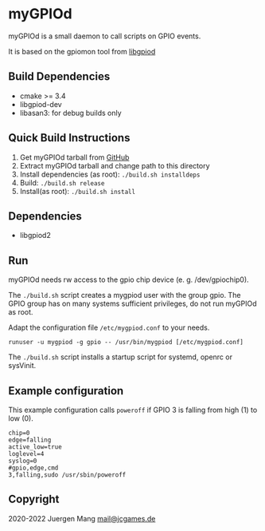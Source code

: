 # myGPIOd

myGPIOd is a small daemon to call scripts on GPIO events. 

It is based on the gpiomon tool from [libgpiod](https://git.kernel.org/pub/scm/libs/libgpiod/libgpiod.git/about/)

## Build Dependencies

- cmake >= 3.4
- libgpiod-dev
- libasan3: for debug builds only

## Quick Build Instructions

1. Get myGPIOd tarball from [GitHub](https://github.com/jcorporation/myGPIOd/releases/latest)
2. Extract myGPIOd tarball and change path to this directory
3. Install dependencies (as root): `./build.sh installdeps`
4. Build: `./build.sh release`
5. Install(as root): `./build.sh install`

## Dependencies

- libgpiod2

## Run

myGPIOd needs rw access to the gpio chip device (e. g. /dev/gpiochip0).

The `./build.sh` script creates a mygpiod user with the group gpio. The GPIO group has on many systems sufficient privileges, do not run myGPIOd as root.

Adapt the configuration file `/etc/mygpiod.conf` to your needs.

```
runuser -u mygpiod -g gpio -- /usr/bin/mygpiod [/etc/mygpiod.conf]
```

The `./build.sh` script installs a startup script for systemd, openrc or sysVinit.

## Example configuration

This example configuration calls `poweroff` if GPIO 3 is falling from high (1) to low (0).

```
chip=0
edge=falling
active_low=true
loglevel=4
syslog=0
#gpio,edge,cmd
3,falling,sudo /usr/sbin/poweroff 
```

## Copyright

2020-2022 Juergen Mang <mail@jcgames.de>
